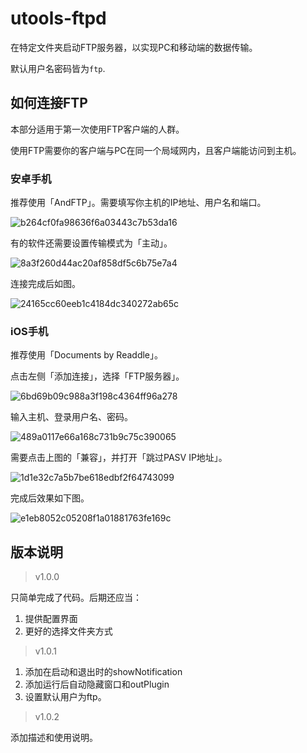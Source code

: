 # utools-ftpd

在特定文件夹启动FTP服务器，以实现PC和移动端的数据传输。

默认用户名密码皆为`ftp`.

<!-- TODO: 服务器启动期间仍可以修改设置。 -->
<!-- TODO: 界面黑暗模式 -->

## 如何连接FTP

本部分适用于第一次使用FTP客户端的人群。

使用FTP需要你的客户端与PC在同一个局域网内，且客户端能访问到主机。

### 安卓手机

推荐使用「AndFTP」。需要填写你主机的IP地址、用户名和端口。

![b264cf0fa98636f6a03443c7b53da16](README.assets/b264cf0fa98636f6a03443c7b53da16.jpg)

有的软件还需要设置传输模式为「主动」。

![8a3f260d44ac20af858df5c6b75e7a4](README.assets/8a3f260d44ac20af858df5c6b75e7a4.jpg)

连接完成后如图。

![24165cc60eeb1c4184dc340272ab65c](README.assets/24165cc60eeb1c4184dc340272ab65c.jpg)


### iOS手机

推荐使用「Documents by Readdle」。

点击左侧「添加连接」，选择「FTP服务器」。

![6bd69b09c988a3f198c4364ff96a278](README.assets/6bd69b09c988a3f198c4364ff96a278.png)

输入主机、登录用户名、密码。

![489a0117e66a168c731b9c75c390065](README.assets/489a0117e66a168c731b9c75c390065.png)

需要点击上图的「兼容」，并打开「跳过PASV IP地址」。

![1d1e32c7a5b7be618edbf2f64743099](README.assets/1d1e32c7a5b7be618edbf2f64743099.png)

完成后效果如下图。

![e1eb8052c05208f1a01881763fe169c](README.assets/e1eb8052c05208f1a01881763fe169c.png)

## 版本说明

> v1.0.0

只简单完成了代码。后期还应当：

1. 提供配置界面
2. 更好的选择文件夹方式

> v1.0.1

1. 添加在启动和退出时的showNotification
2. 添加运行后自动隐藏窗口和outPlugin
3. 设置默认用户为ftp。

> v1.0.2

添加描述和使用说明。
